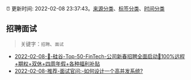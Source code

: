 :alarm_clock: 更新时间: 2022-02-08 23:37:43。[来源分类](../README.md)、[标签分类](../TAGS.md)、[时间分类](../TIMELINE.md)

## 招聘面试


> 关键字：`招聘`、`面试`



- [2022-02-08-🚗-硅谷-Top-50-FinTech-公司新春招聘全面启动🌟100%远程+期权+双休+四周年假+各种福利补贴](https://www.v2ex.com/t/832574) 
- [2022-02-08-推荐-面试官问:-如何设计一个高并发系统?](https://toutiao.io/k/7hrrplb) 